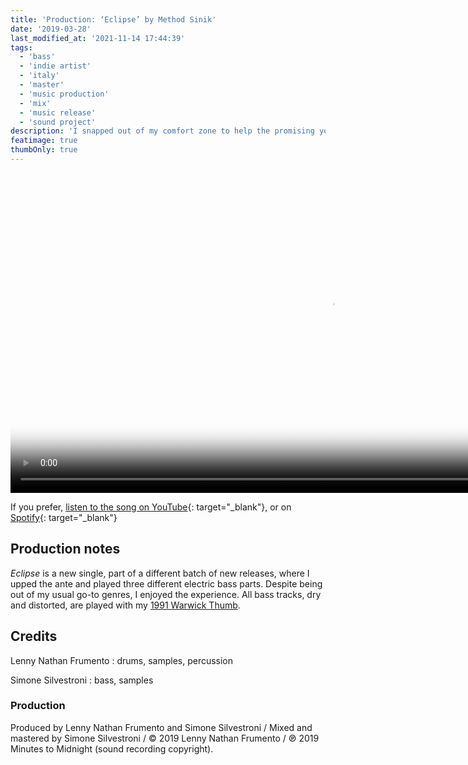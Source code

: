 ```yaml
---
title: 'Production: ‘Eclipse’ by Method Sinik'
date: '2019-03-28'
last_modified_at: '2021-11-14 17:44:39'
tags:
  - 'bass'
  - 'indie artist'
  - 'italy'
  - 'master'
  - 'music production'
  - 'mix'
  - 'music release'
  - 'sound project'
description: 'I snapped out of my comfort zone to help the promising young artist Method Sinik with the production of his recent EP.'
featimage: true
thumbOnly: true
---
```

<video controls src="{{ site.url }}/assets/videos/eclipse-method-sinik.mp4"
  poster="{{ site.url }}/assets/videos/eclipse-method-sinik.jpg"
  width="1024">
  Sorry, your browser doesn't support embedded videos, but you can <a href="{{ site.url }}/assets/videos/eclipse-method-sinik.mp4">download it</a> and watch it with your favorite video player.
</video>

If you prefer, [listen to the song on YouTube](https://youtu.be/D0mFNEwirGg){: target="_blank"}, or on [Spotify](https://open.spotify.com/track/3Ydz49mYSfJ122pCf9PQrd?si=772cd61e061f47cd){: target="_blank"}

## Production notes

_Eclipse_ is a new single, part of a different batch of new releases, where I upped the ante and played three different electric bass parts. Despite being out of my usual go-to genres, I enjoyed the experience. All bass tracks, dry and distorted, are played with my [1991 Warwick Thumb](/uses/).

## Credits

Lenny Nathan Frumento
: drums, samples, percussion

Simone Silvestroni
: bass, samples

### Production
Produced by Lenny Nathan Frumento and Simone Silvestroni / Mixed and mastered by Simone Silvestroni / &copy;&nbsp;2019 Lenny Nathan Frumento / ℗&nbsp;2019 Minutes to Midnight (sound recording copyright).